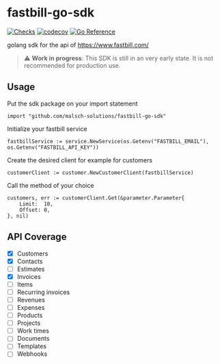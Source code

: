 # fastbill-go-sdk
[![Checks](https://github.com/Malsch-Solutions/fastbill-go-sdk/actions/workflows/check.yml/badge.svg)](https://github.com/Malsch-Solutions/fastbill-go-sdk/actions/workflows/check.yml)
[![codecov](https://codecov.io/gh/Malsch-Solutions/fastbill-go-sdk/branch/main/graph/badge.svg?token=NYMO09X0BU)](https://codecov.io/gh/Malsch-Solutions/fastbill-go-sdk)
[![Go Reference](https://pkg.go.dev/badge/github.com/malsch-solutions/fastbill-go-sdk.svg)](https://pkg.go.dev/github.com/malsch-solutions/fastbill-go-sdk)

golang sdk for the api of https://www.fastbill.com/

> :warning: **Work in progress**: This SDK is still in an very early state. It is not recommended for production use.

## Usage
Put the sdk package on your import statement

```golang
import "github.com/malsch-solutions/fastbill-go-sdk"
```
Initialize your fastbill service
```golang
fastbillService := service.NewService(os.Getenv("FASTBILL_EMAIL"), os.Getenv("FASTBILL_API_KEY"))
```
Create the desired client for example for customers
```golang
customerClient := customer.NewCustomerClient(fastbillService)
```
Call the method of your choice
```golang
customers, err := customerClient.Get(&parameter.Parameter{
    Limit:  10,
    Offset: 0,
}, nil)
```

## API Coverage

- [x] Customers
- [x] Contacts
- [ ] Estimates
- [x] Invoices
- [ ] Items
- [ ] Recurring invoices
- [ ] Revenues
- [ ] Expenses
- [ ] Products
- [ ] Projects
- [ ] Work times
- [ ] Documents
- [ ] Templates
- [ ] Webhooks
